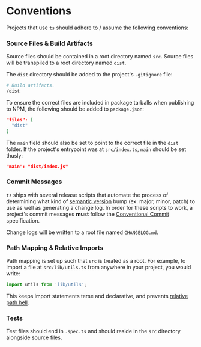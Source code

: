 # Conventions

Projects that use `ts` should adhere to / assume the following conventions:

### Source Files & Build Artifacts

Source files should be contained in a root directory named `src`. Source files
will be transpiled to a root directory named `dist`.

The `dist` directory should be added to the project's `.gitignore` file:

```sh
# Build artifacts.
/dist
```

To ensure the correct files are included in package tarballs when publishing to
NPM, the following should be added to `package.json`:

```json
"files": [
  "dist"
]
```

The `main` field should also be set to point to the correct file in the `dist`
folder. If the project's entrypoint was at `src/index.ts`, `main` should be set
thusly:

```json
"main": "dist/index.js"
```

### Commit Messages

`ts` ships with several release scripts that automate the process of determining
what kind of [semantic version](https://semver.org/) bump (ex: major, minor,
patch) to use as well as generating a change log. In order for these scripts to
work, a project's commit messages **must** follow the [Conventional Commit](https://www.conventionalcommits.org)
specification.

 Change logs will be written to a root file named `CHANGELOG.md`.

### Path Mapping & Relative Imports

Path mapping is set up such that `src` is treated as a root. For example, to
import a file at `src/lib/utils.ts` from anywhere in your project, you would
write:

```js
import utils from 'lib/utils';
```

This keeps import statements terse and declarative, and prevents [relative path hell](https://goenning.net/2017/07/21/how-to-avoid-relative-path-hell-javascript-typescript-projects/).

### Tests

Test files should end in `.spec.ts` and should reside in the `src` directory
alongside source files.
